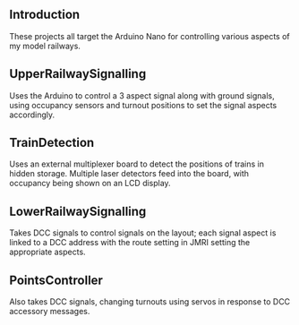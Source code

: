 ## Introduction
These projects all target the Arduino Nano for controlling various aspects of my model railways.

## UpperRailwaySignalling
Uses the Arduino to control a 3 aspect signal along with ground signals, using occupancy sensors and turnout positions to set the signal aspects accordingly.

## TrainDetection
Uses an external multiplexer board to detect the positions of trains in hidden storage. Multiple laser detectors feed into the board, with occupancy being shown on an LCD display.
## LowerRailwaySignalling
Takes DCC signals to control signals on the layout; each signal aspect is linked to a DCC address with the route setting in JMRI setting the appropriate aspects.
## PointsController 
Also takes DCC signals, changing turnouts using servos in response to DCC accessory messages.
